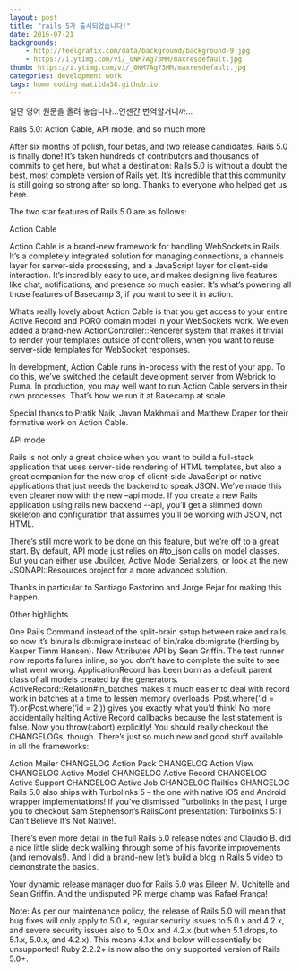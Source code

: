 ```yaml
---
layout: post
title: "rails 5가 출시되었습니다!"
date: 2016-07-21
backgrounds:
    - http://feelgrafix.com/data/background/background-9.jpg
    - https://i.ytimg.com/vi/_0NM7Ag73MM/maxresdefault.jpg
thumb: https://i.ytimg.com/vi/_0NM7Ag73MM/maxresdefault.jpg
categories: development work
tags: home coding matilda38.github.io
---
```


일단 영어 원문을 올려 놓습니다...언젠간 번역할거니까...

Rails 5.0: Action Cable, API mode, and so much more

After six months of polish, four betas, and two release candidates, Rails 5.0 is finally done! It’s taken hundreds of contributors and thousands of commits to get here, but what a destination: Rails 5.0 is without a doubt the best, most complete version of Rails yet. It’s incredible that this community is still going so strong after so long. Thanks to everyone who helped get us here.

The two star features of Rails 5.0 are as follows:

Action Cable

Action Cable is a brand-new framework for handling WebSockets in Rails. It’s a completely integrated solution for managing connections, a channels layer for server-side processing, and a JavaScript layer for client-side interaction. It’s incredibly easy to use, and makes designing live features like chat, notifications, and presence so much easier. It’s what’s powering all those features of Basecamp 3, if you want to see it in action.

What’s really lovely about Action Cable is that you get access to your entire Active Record and PORO domain model in your WebSockets work. We even added a brand-new ActionController::Renderer system that makes it trivial to render your templates outside of controllers, when you want to reuse server-side templates for WebSocket responses.

In development, Action Cable runs in-process with the rest of your app. To do this, we’ve switched the default development server from Webrick to Puma. In production, you may well want to run Action Cable servers in their own processes. That’s how we run it at Basecamp at scale.

Special thanks to Pratik Naik, Javan Makhmali and Matthew Draper for their formative work on Action Cable.

API mode

Rails is not only a great choice when you want to build a full-stack application that uses server-side rendering of HTML templates, but also a great companion for the new crop of client-side JavaScript or native applications that just needs the backend to speak JSON. We’ve made this even clearer now with the new –api mode. If you create a new Rails application using rails new backend --api, you’ll get a slimmed down skeleton and configuration that assumes you’ll be working with JSON, not HTML.

There’s still more work to be done on this feature, but we’re off to a great start. By default, API mode just relies on #to_json calls on model classes. But you can either use Jbuilder, Active Model Serializers, or look at the new JSONAPI::Resources project for a more advanced solution.

Thanks in particular to Santiago Pastorino and Jorge Bejar for making this happen.

Other highlights

One Rails Command instead of the split-brain setup between rake and rails, so now it’s bin/rails db:migrate instead of bin/rake db:migrate (herding by Kasper Timm Hansen).
New Attributes API by Sean Griffin.
The test runner now reports failures inline, so you don’t have to complete the suite to see what went wrong.
ApplicationRecord has been born as a default parent class of all models created by the generators.
ActiveRecord::Relation#in_batches makes it much easier to deal with record work in batches at a time to lessen memory overloads.
Post.where(‘id = 1’).or(Post.where(‘id = 2’)) gives you exactly what you’d think!
No more accidentally halting Active Record callbacks because the last statement is false. Now you throw(:abort) explicitly!
You should really checkout the CHANGELOGs, though. There’s just so much new and good stuff available in all the frameworks:

Action Mailer CHANGELOG
Action Pack CHANGELOG
Action View CHANGELOG
Active Model CHANGELOG
Active Record CHANGELOG
Active Support CHANGELOG
Active Job CHANGELOG
Railties CHANGELOG
Rails 5.0 also ships with Turbolinks 5 – the one with native iOS and Android wrapper implementations! If you’ve dismissed Turbolinks in the past, I urge you to checkout Sam Stephenson’s RailsConf presentation: Turbolinks 5: I Can’t Believe It’s Not Native!.

There’s even more detail in the full Rails 5.0 release notes and Claudio B. did a nice little slide deck walking through some of his favorite improvements (and removals!). And I did a brand-new let’s build a blog in Rails 5 video to demonstrate the basics.

Your dynamic release manager duo for Rails 5.0 was Eileen M. Uchitelle and Sean Griffin. And the undisputed PR merge champ was Rafael França!

Note: As per our maintenance policy, the release of Rails 5.0 will mean that bug fixes will only apply to 5.0.x, regular security issues to 5.0.x and 4.2.x, and severe security issues also to 5.0.x and 4.2.x (but when 5.1 drops, to 5.1.x, 5.0.x, and 4.2.x). This means 4.1.x and below will essentially be unsupported! Ruby 2.2.2+ is now also the only supported version of Rails 5.0+.
